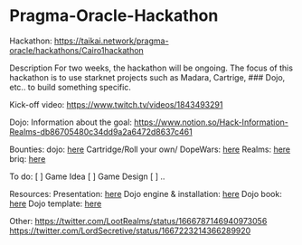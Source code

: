 # Pragma-Oracle-Hackathon

Hackathon: https://taikai.network/pragma-oracle/hackathons/Cairo1hackathon

Description
For two weeks, the hackathon will be ongoing. The focus of this hackathon is to use starknet projects such as Madara, Cartrige, ### Dojo, etc.. to build something specific.

Kick-off video: https://www.twitch.tv/videos/1843493291

Dojo:
Information about the goal: https://www.notion.so/Hack-Information-Realms-db86705480c34dd9a2a6472d8637c461

Bounties:
dojo: [here](https://astraly.notion.site/Hack-information-Dojo-6db435246b5b4d5b9e0fd17b67ede2d2)
Cartridge/Roll your own/ DopeWars: [here](https://astraly.notion.site/Hack-information-Cartridge-a06821c72c8c49b19907c3045f6660c5)
Realms: [here](https://www.notion.so/Hack-Information-Realms-db86705480c34dd9a2a6472d8637c461#a78c7ed74c30446fa675a34b6dc4a051)
briq: [here](https://astraly.notion.site/Hack-information-briq-51a1a8def49042418fbe90c281fbad9d)

To do:
[ ] Game Idea
[ ] Game Design
[ ] ..

Resources:
Presentation: [here](https://docs.google.com/presentation/d/1hPY3vLmkJWRULVK4e8OvpJkufgTWevtmkeOKHJYZT3k/edit#slide=id.g221159b8a87_0_9)
Dojo engine & installation: [here](https://github.com/dojoengine)
Dojo book: [here](https://github.com/dojoengine/book)
Dojo template: [here](https://github.com/dojoengine/dojo-starter)

Other:
https://twitter.com/LootRealms/status/1666787146940973056
https://twitter.com/LordSecretive/status/1667223214366289920


